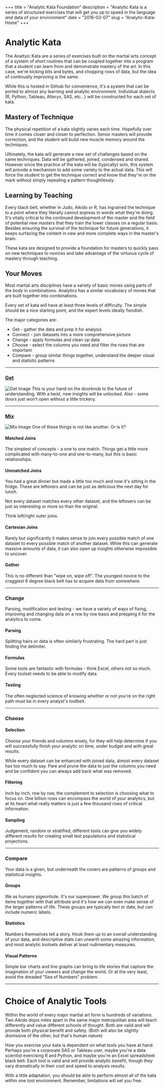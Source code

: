 +++
title = "Analytic Kata Foundation"
description = "Analytic Kata is a series of structured exercises that will get you up to speed in the language _and_ data of your environment"
date = "2016-02-07"
slug = "Analytic-Kata-Home"
+++

Analytic Kata
=============

The Analtyic Kata are a series of exercises built on the martial arts concept of
a system of short routines that can be coupled together into a program that a
student can learn from and demonstrate mastery of the art.  In this case, we're
kicking bits and bytes, and chopping rows of data, but the idea of continually
improving is the same. 

While this is hosted in Github for convenience, it's a system that can be ported
to almost any learning and analytic environment.  Individual dialects (R,
Python, Tableau, Alteryx, SAS, etc...) will be constructed for each set of kata.

Mastery of Technique
---

The physical repetition of a kata slightly varies each time.  Hopefully over
time it comes closer and closer to perfection.  Senior masters will provide
correction, and the student will build new muscle memory around the techniques. 

Ultimately, the kata will generate a new set of challenges based on the same
techniques.  Data will be gathered, joined, condensed and shared.  However since
the practice of the kata will be (typically) solo, this system will provide a
mechanism to add some variety to the actual data.  This will force the student
to get the technique correct and know that they're on the mark without simply
repeating a pattern thoughtlessly. 

Learning by Teaching 
---

Every black belt, whether in Judo, Aikido or R, has ingrained the technique to a
point where they literally cannot express in words what they're doing.  It's
vitally critical to the continued development of the master and the field of
potential new masters that they train the lower classes on a regular basis.
Besides ensuring the survival of the technique for future generations, it keeps
surfacing the content in new and more complete ways in the master's brain.

These kata are designed to provide a foundation for masters to quickly pass on
new techniques to novices and take advantage of the virtuous cycle of mastery
through teaching.

Your Moves
---

Most martial arts disciplines have a variety of basic moves using parts of the body in
combinations.  Analytics has a similar vocabulary of moves that are built
together into combinations.

Every set of kata will have at least three levels of difficulty.  The simple
should be a nice starting point, and the expert levels ideally fiendish.

The major categories are:

* Get - gather the data and prep it for analysis
* Connect - join datasets into a more comprehensive picture
* Change - apply formulas and clean up data
* Choose - select the columns you need and filter the rows that are important
* Compare - group similar things together, understand the deeper visual and statistic patterns

- - - 

### [Get](/moves/get/)

![Get Image](/images/get_content_small.jpg)
This is your hand on the doorknob to the future of understanding.  With a twist, new insights will be unlocked.  Also - some doors just won't open without a little trickery.  


- - - 

### [Mix](/moves/mix/)

![Mix Image](/images/mix_content_small.jpg)
One of these things is not like another.  Or is it?

#### Matched Joins

The simplest of concepts - a one to one match.  Things get a little more
complicated with many-to-one and one-to-many, but this is basic relationships.

#### Unmatched Joins

You had a great dinner but made a little too much and now it's sitting in the
fridge.  These are leftovers and can be just as delicious the next day for
lunch. 

Not every dataset matches every other dataset, and the leftovers can be just as
interesting or more so than the original.

Think left/right outer joins.  

#### Cartesian Joins

Rarely but significantly it makes sense to join every possible match of one
dataset to every possible match of another dataset.  While this can generate
massive amounts of data, it can also open up insights otherwise impossible to
uncover.

#### Gather

This is no different than "wipe on, wipe off".  The youngest novice to the
craggiest 6 degree black belt has to acquire data from somewhere. 

- - - 

### Change

Parsing, modification and testing - we have a variety of ways of fixing,
improving and changing data on a row by row basis and prepping it for the
analytics to come.  

#### Parsing

Splitting hairs or data is often similarly frustrating.  The hard part is just
finding the delimiter.

#### Formulas

Some tools are fantastic with formulas - think Excel, others not so much.  Every
toolset needs to be able to modify data.

#### Testing

The often neglected science of knowing whether or not you're on the right path
must be in every analyst's toolbelt.  

- - - 

### Choose 

#### Selection 

Choose your friends and columns wisely, for they will help determine if you will
successfully finish your analytic on time, under budget and with great results. 

While every dataset can be enhanced with joined data, almost every dataset has
too much to say. Pare and prune the data to just the columns you need and be
confident you can always add back what was removed.

#### Filtering

Inch by inch, row by row, the complement to selection is choosing what to focus
on.  One billion rows can encompass the world of your analytics, but at its
heart what really matters is just a few thousand rows of critical information.

#### Sampling

Judgement, random or stratified, different tools can give you widely different
results for creating small test populations and statistical projections.

- - - 

### Compare

Your data is a given, but underneath the covers are patterns of groups and
statistical insights.  

#### Groups

We as humans pigeonhole.  It's our superpower.  We group this batch of items
together with that attribute and it's how we can even make sense of the larger
patterns of life.  These groups are typically text or date, but can include
numeric labels.

#### Statistics

Numbers themselves tell a story.  Hook them up to an overall understanding of
your data, and descriptive stats can unearth some amazing information, and most
analytic toolsets deliver at least rudimentary measures.

#### Visual Patterns

Simple bar charts and line graphs can bring to life stories that capture the
imagination of your viewers and change the world.  Or at the very least, avoid
the dreaded "Sea of Numbers" problem.

- - - 

Choice of Analytic Tools
===

Within the world of every major martial art form is hundreds of variations.  Two
Aikido dojos miles apart in the same major metropolitan area will teach differently and
value different schools of thought.  Both are valid and will provide both
physical benefit and safety. (Both will also be slightly dismissive of the
other, but that's human nature)

How you exercise your kata is dependent on what tools you have at hand.  Perhaps
you're a corporate SAS or Tableau user, maybe you're a data scientist exercising
R and Python, and maybe you're an Excel spreadsheet black belt.  Each tool is
valid and will provide analytic benefit, though they vary dramatically in their
cost and speed to analysis results.

With a little adaptation, you should be able to perform almost all of the kata
within one tool environment.  Remember, limitations will set you free.

